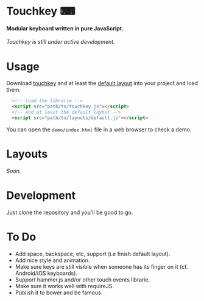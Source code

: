 # Touchkey ⌨

#### Modular keyboard written in pure JavaScript.

*Touchkey is still under active development.*

# Usage

Download [touchkey](touchkey.js) and at least the [default layout](layouts/default.js) into your project and load them.

```html
  <!-- Load the librarie -->
  <script src="path/to/touchkey.js"></script>
  <!-- And at least the default layout -->
  <script src="path/to/layouts/default.js"></script>
```

You can open the `demo/index.html` file in a web browser to check a demo.

# Layouts

*Soon.*

# Development

Just clone the repository and you'll be good to go.

# To Do

- Add space, backspace, etc, support (i.e finish default layout).
- Add nice style and animation.
- Make sure keys are still visible when someone has its finger on it (cf. Android/iOS keyboards).
- Support hammer.js and/or other touch events librarie.
- Make sure it works well with requireJS.
- Publish it to bower and be famous.